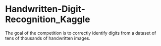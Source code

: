 # Handwritten-Digit-Recognition_Kaggle
The goal of the competition is to correctly identify digits from a dataset of tens of thousands of handwritten images.
